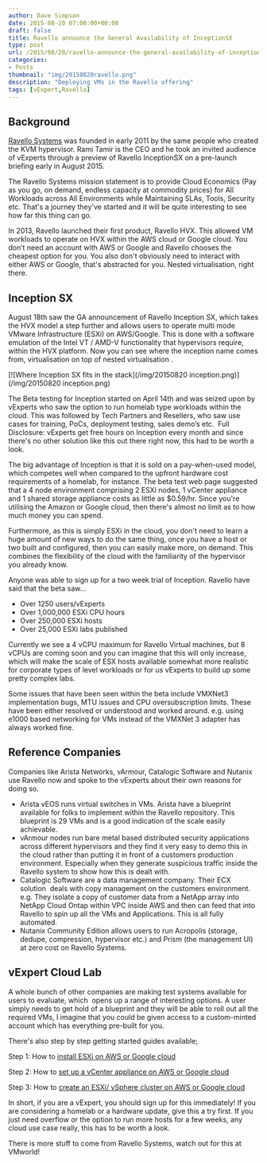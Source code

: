 ```yaml
---
author: Dave Simpson
date: 2015-08-20 07:00:00+00:00
draft: false
title: Ravello announce the General Availability of InceptionSX
type: post
url: /2015/08/20/ravello-announce-the-general-availability-of-inceptionsx/
categories:
- Posts
thumbnail: "img/20150820ravello.png"
description: "Deploying VMs in the Ravello offering"
tags: [vExpert,Ravello]
---
```


## Background
[Ravello Systems](https://www.ravellosystems.com/) was founded in early 2011 by the same people who created the KVM hypervisor. Rami Tamir is the CEO and he took an invited audience of vExperts through a preview of Ravello InceptionSX on a pre-launch briefing early in August 2015.   
  
The Ravello Systems mission statement is to provide Cloud Economics (Pay as you go, on demand, endless capacity at commodity prices) for All Workloads across All Environments while Maintaining SLAs, Tools, Security etc. That's a journey they've started and it will be quite interesting to see how far this thing can go.   

In 2013, Ravello launched their first product, Ravello HVX. This allowed VM workloads to operate on HVX within the AWS cloud or Google cloud. You don’t need an account with AWS or Google and Ravello chooses the cheapest option for you. You also don't obviously need to interact with either AWS or Google, that's abstracted for you. Nested virtualisation, right there.  

## Inception SX
August 18th saw the GA announcement of Ravello Inception SX, which takes the HVX model a step further and allows users to operate multi mode VMware Infrastructure (ESXi) on AWS/Google. This is done with a software emulation of the Intel VT / AMD-V functionality that hypervisors require, within the HVX platform. Now you can see where the inception name comes from, virtualisation on top of nested virtualisation .  

[![Where Inception SX fits in the stack](/img/20150820 inception.png)](/img/20150820 inception.png)

The Beta testing for Inception started on April 14th and was seized upon by vExperts who saw the option to run homelab type workloads within the cloud. This was followed by Tech Partners and Resellers, who saw use cases for training, PoCs, deployment testing, sales demo’s etc.  Full Disclosure: vExperts get free hours on Inception every month and since there's no other solution like this out there right now, this had to be worth a look.   
  
The big advantage of Inception is that it is sold on a pay-when-used model, which competes well when compared to the upfront hardware cost requirements of a homelab, for instance. The beta test web page suggested that a 4 node environment comprising 2 ESXi nodes, 1 vCenter appliance and 1 shared storage appliance costs as little as $0.59/hr. Since you're utilising the Amazon or Google cloud, then there's almost no limit as to how much money you can spend.  
  
Furthermore, as this is simply ESXi in the cloud, you don't need to learn a huge amount of new ways to do the same thing, once you have a host or two built and configured, then you can easily make more, on demand. This combines the flexibility of the cloud with the familiarity of the hypervisor you already know.  
  
Anyone was able to sign up for a two week trial of Inception. Ravello have said that the beta saw...

  * Over 1250 users/vExperts
  * Over 1,000,000 ESXi CPU hours
  * Over 250,000 ESXi hosts
  * Over 25,000 ESXi labs published
  
Currently we see a 4 vCPU maximum for Ravello Virtual machines, but 8 vCPUs are coming soon and you can imagine that this will only increase, which will make the scale of ESX hosts available somewhat more realistic for corporate types of level workloads or for us vExperts to build up some pretty complex labs.  
  
Some issues that have been seen within the beta include VMXNet3 implementation bugs, MTU issues and CPU oversubscription limits. These have been either resolved or understood and worked around. e.g. using e1000 based networking for VMs instead of the VMXNet 3 adapter has always worked fine.  
  
## Reference Companies  
Companies like Arista Networks, vArmour, Catalogic Software and Nutanix use Ravello now and spoke to the vExperts about their own reasons for doing so.  

  * Arista vEOS runs virtual switches in VMs. Arista have a blueprint available for folks to implement within the Ravello repository. This blueprint is 29 VMs and is a good indication of the scale easily achievable.
  * vArmour nodes run bare metal based distributed security applications across different hypervisors and they find it very easy to demo this in the cloud rather than putting it in front of a customers production environment. Especially when they generate suspicious traffic inside the Ravello system to show how this is dealt with.
  * Catalogic Software are a data management company. Their ECX solution  deals with copy management on the customers environment. e.g. They isolate a copy of customer data from a NetApp array into NetApp Cloud Ontap within VPC inside AWS and then can feed that into Ravello to spin up all the VMs and Applications. This is all fully automated.
  * Nutanix Community Edition allows users to run Acropolis (storage, dedupe, compression, hypervisor etc.) and Prism (the management UI) at zero cost on Ravello Systems.
  
## vExpert Cloud Lab  
A whole bunch of other companies are making test systems available for users to evaluate, which  opens up a range of interesting options. A user simply needs to get hold of a blueprint and they will be able to roll out all the required VMs, I imagine that you could be given access to a custom-minted account which has everything pre-built for you.  
  
There's also step by step getting started guides available;  

Step 1: How to [install ESXi on AWS or Google cloud](http://go.ravellosystems.com/gO0i6Ks02400CU18C000UvE)

Step 2: How to [set up a vCenter appliance on AWS or Google cloud ](http://go.ravellosystems.com/j2VC004sC006i0EKU8P1v00)

Step 3: How to [create an ESXi/ vSphere cluster on AWS or Google cloud](http://go.ravellosystems.com/MK0U020iCv60810Ws0EC0Q4)  
  
In short, if you are a vExpert, you should sign up for this immediately! If you are considering a homelab or a hardware update, give this a try first. If you just need overflow or the option to run more hosts for a few weeks, any cloud use case really, this has to be worth a look.  
  
There is more stuff to come from Ravello Systems, watch out for this at VMworld!    
